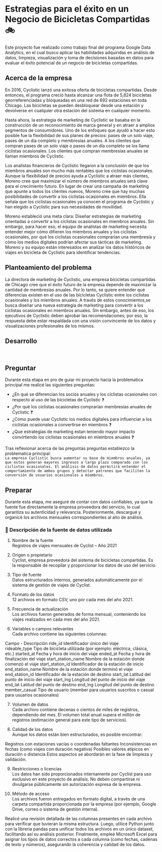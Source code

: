 # Estrategias para el éxito en un Negocio de Bicicletas Compartidas :bike:
Este proyecto fue realizado como trabajo final del programa Google Data Analytics, en el cual busco aplicar las habilidades adquiridas en análisis de datos, limpieza, visualización y toma de decisiones basadas en datos para evaluar el éxito potencial de un negocio de bicicletas compartidas.


## Acerca de la empresa
En 2016, Cyclistic lanzó una exitosa oferta de bicicletas compartidas. Desde entonces, el programa creció hasta alcanzar una flota de 5,824 bicicletas georreferenciadas y bloqueadas en una red de 692 estaciones en toda Chicago. Las bicicletas se pueden desbloquear desde una estación y devolverse en cualquier otra estación del sistema en cualquier momento.

Hasta ahora, la estrategia de marketing de Cyclistic se basaba en la construcción de un reconocimiento de marca general y en atraer a amplios segmentos de consumidores. Uno de los enfoques que ayudó a hacer esto posible fue la flexibilidad de sus planes de precios: pases de un solo viaje, pases de un día completo y membresías anuales. A los clientes que compran pases de un solo viaje o pases de un día completo se los llama ciclistas ocasionales. Los clientes que compran membresías anuales se llaman miembros de Cyclistic.

Los analistas financieros de Cyclistic llegaron a la conclusión de que los miembros anuales son mucho más rentables que los ciclistas ocasionales. Aunque la flexibilidad de precios ayuda a Cyclistic a atraer más clientes, Moreno cree que maximizar el número de miembros anuales será clave para el crecimiento futuro. En lugar de crear una campaña de marketing que apunte a todos los clientes nuevos, Moreno cree que hay muchas posibilidades de convertir a los ciclistas ocasionales en miembros. Ella señala que los ciclistas ocasionales ya conocen el programa de Cyclistic y han elegido a Cyclistic para sus necesidades de movilidad.

Moreno estableció una meta clara: Diseñar estrategias de marketing orientadas a convertir a los ciclistas ocasionales en miembros anuales. Sin embargo, para hacer eso, el equipo de analistas de marketing necesita entender mejor cómo difieren los miembros anuales y los ciclistas ocasionales, por qué los ciclistas ocasionales comprarían una membresía y cómo los medios digitales podrían afectar sus tácticas de marketing. Moreno y su equipo están interesados en analizar los datos históricos de viajes en bicicleta de Cyclistic para identificar tendencias.


## Planteamiento del problema
La directora de marketing de Cyclistic, una empresa bicicletas compartidas de Chicago cree que el éxito futuro de la empresa depende de maximizar la cantidad de membresías anuales. Por lo tanto, se quiere entender qué diferencias existen en el uso de las bicicletas Cyclistic entre los ciclistas ocasionales y los miembros anuales. A través de estos conocimientos,se busca diseñar una nueva estrategia de marketing para convertir a los ciclistas ocasionales en miembros anuales. Sin embargo, antes de eso, los ejecutivos de Cyclistic deben aprobar las recomendaciones; por eso, la respuesta debe estar respaldada con una visión convincente de los datos y visualizaciones profesionales de los mismos.

## Desarrollo
<br>

## Preguntar
Durante esta etapa en pro de guiar mi proyecto hacia la problematica principal me realicé las siguientes preguntas: 
- ¿En qué se diferencian los socios anuales y los ciclistas ocasionales con respecto al uso de las bicicletas de Cyclistic :question: 
- ¿Por qué los ciclistas ocasionales comprarían membresías anuales de Cyclistic :question:  
- ¿Cómo puede usar Cyclistic los medios digitales para influenciar a los ciclistas ocasionales a convertirse en miembros :question:  
- ¿Que estrategias de marketing estan teniendo mayor impacto convirtiendo los ciclistas ocasionales en miembros anuales :question:

Tras reflexionar acerca de las preguntas preguntas establezco la problematica principal:  
`La empresa Cyclistic busca aumentar su base de miembros anuales, ya que estos generan mayores ingresos a largo plazo comparado con los ciclistas ocasionales. El análisis de datos permitirá entender el comportamiento de ambos grupos y detectar patrones que faciliten la conversión de usuarios ocasionales a miembros.`
 

## Preparar
Durante esta etapa, me aseguré de contar con datos confiables, ya que la fuente fue directamente la empresa proveedora del servicio, lo cual garantiza su autenticidad y relevancia. Posteriormente, descargué y organicé los archivos mensuales correspondientes al año de análisis.

### 📄 Descripción de la fuente de datos utilizada
1. Nombre de la fuente  
Registros de viajes mensuales de Cyclist – Año 2021

2. Origen o propietario  
Cyclist, empresa proveedora del sistema de bicicletas compartidas. Es la responsable de recopilar y proporcionar los datos de uso del servicio.

3. Tipo de fuente  
Datos estructurados internos, generados automáticamente por el sistema de gestión de viajes de Cyclist.

4. Formato de los datos  
12 archivos en formato CSV, uno por cada mes del año 2021.

5. Frecuencia de actualización  
Los archivos fueron generados de forma mensual, conteniendo los viajes realizados en cada mes del año 2021.

6. Variables o campos relevantes  
Cada archivo contiene las siguientes columnas:

Campo	- Descripción
ride_id	        Identificador único del viaje  
rideable_type	  Tipo de bicicleta utilizada (por ejemplo: eléctrica, clásica, etc.)
started_at	     Fecha y hora de inicio del viaje
ended_at	       Fecha y hora de finalización del viaje
start_station_name	Nombre de la estación donde comenzó el viaje
start_station_id	Identificador de la estación de inicio
end_station_name	Nombre de la estación donde terminó el viaje
end_station_id	Identificador de la estación de destino
start_lat	Latitud del punto de inicio del viaje
start_lng	Longitud del punto de inicio del viaje
end_lat	Latitud del punto de destino
end_lng	Longitud del punto de destino
member_casual	Tipo de usuario (member para usuarios suscritos o casual para usuarios ocasionales)  

7. Volumen de datos  
Cada archivo contiene decenas o cientos de miles de registros, dependiendo del mes. El volumen total anual supera el millón de registros (estimación general para este tipo de servicios).

8. Calidad de los datos  
Aunque los datos están bien estructurados, es posible encontrar:

Registros con estaciones vacías o coordenadas faltantes
Inconsistencias en fechas (como viajes con duración negativa)
Posibles valores atípicos en duración o distancia
Estos aspectos se abordarán en la fase de limpieza y validación.

9. Restricciones o licencias  
Los datos han sido proporcionados internamente por Cyclist para uso exclusivo en este proyecto de análisis.
No deben compartirse ni divulgarse públicamente sin autorización expresa de la empresa.

10. Método de acceso  
Los archivos fueron entregados en formato digital, a través de una carpeta compartida proporcionada por la empresa (por ejemplo, Google Drive, correo o sistema de gestión interna).

Realicé una revisión detallada de las columnas presentes en cada archivo para verificar que tuvieran la misma estructura. Luego, utilicé Python junto con la librería pandas para unificar todos los archivos en un único dataset, facilitando así su análisis posterior. Finalmente, empleé Microsoft Excel para asignar los tipos de datos correctos a cada columna (como fechas, cadenas de texto y números), asegurando la coherencia y calidad de los datos.
